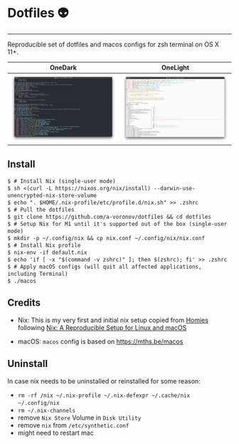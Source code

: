 # Dotfiles 👽
---
Reproducible set of dotfiles and macos configs for zsh terminal on OS X 11+.

| OneDark | OneLight |
| - | - |
| ![dark](dark.png) | ![light](light.png) |

## Install

```shell
$ # Install Nix (single-user mode)
$ sh <(curl -L https://nixos.org/nix/install) --darwin-use-unencrypted-nix-store-volume
$ echo ". $HOME/.nix-profile/etc/profile.d/nix.sh" >> .zshrc
$ # Pull the dotfiles
$ git clone https://github.com/a-voronov/dotfiles && cd dotfiles
$ # Setup Nix for M1 until it's supported out of the box (single-user mode)
$ mkdir -p ~/.config/nix && cp nix.conf ~/.config/nix/nix.conf
$ # Install Nix profile
$ nix-env -if default.nix
$ echo 'if [ -x "$(command -v zshrc)" ]; then $(zshrc); fi' >> .zshrc
$ # Apply macOS configs (will quit all affected applications, including Terminal)
$ ./macos
```

## Credits

* Nix: This is my very first and initial nix setup copied from [Homies](https://github.com/nmattia/homies/tree/7a6c82aa7c7b41e915b79ff0de9f8e4c185c1622) following [Nix: A Reproducible Setup for Linux and macOS](https://www.nmattia.com/posts/2018-03-21-nix-reproducible-setup-linux-macos.html)

* macOS: `macos` config is based on https://mths.be/macos


## Uninstall

In case nix needs to be uninstalled or reinstalled for some reason:

* `rm -rf /nix ~/.nix-profile ~/.nix-defexpr ~/.cache/nix ~/.config/nix`
* `rm ~/.nix-channels`
* remove `Nix Store` Volume in `Disk Utility`
* remove `nix` from `/etc/synthetic.conf`
* might need to restart mac
